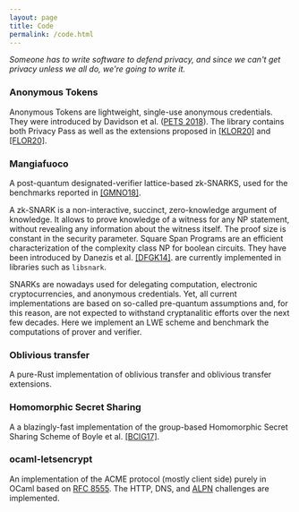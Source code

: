 ```yaml
---
layout: page
title: Code
permalink: /code.html
---
```

<p>
<cite>
Someone has to write software to defend privacy, and since we can't get privacy unless we all do,
we're going to write it.
</cite>
</p>


### Anonymous Tokens

Anonymous Tokens are lightweight, single-use anonymous credentials.
They were introduced by Davidson et al. ([PETS 2018](https://www.petsymposium.org/2018/files/papers/issue3/popets-2018-0026.pdf)).
The library contains both Privacy Pass as well as the extensions proposed in
[[KLOR20]](https://eprint.iacr.org/2020/072) and
[[FLOR20]](https://eprint.iacr.org/2022/004).

### Mangiafuoco

 A post-quantum designated-verifier lattice-based zk-SNARKS, used for the benchmarks reported in [[GMNO18]](https://eprint.iacr.org/2018/275).

 A zk-SNARK is a non-interactive, succinct, zero-knowledge argument of knowledge.
It allows to prove knowledge of a witness for any $\mathsf{NP}$ statement, without
revealing any information about the witness itself. The proof size is
constant in the security parameter.
Square Span Programs are an efficient characterization of the complexity class
$\mathsf{NP}$ for boolean circuits. They have been introduced by Danezis et al.
[[DFGK14]](https://pdfs.semanticscholar.org/b0f0/a5bd5fa074d1720fb23c47d67b539e4c4591.pdf).
are currently implemented in libraries such as `libsnark`.

SNARKs are nowadays used for delegating computation, electronic
cryptocurrencies, and anonymous credentials.
Yet, all current implementations are based on so-called pre-quantum assumptions
and, for this reason, are not expected to withstand cryptanalitic efforts over
the next few decades.
Here we implement an LWE scheme and benchmark the computations of prover and
verifier.

### Oblivious transfer

A pure-Rust implementation of oblivious transfer and oblivious transfer extensions.

### Homomorphic Secret Sharing

A a blazingly-fast implementation of the group-based Homomorphic Secret Sharing Scheme of Boyle et al. [[BCIG17]](https://eprint.iacr.org/2018/419).

### ocaml-letsencrypt

An implementation of the ACME protocol (mostly client
side) purely in OCaml based on [RFC 8555](https://tools.ietf.org/html/rfc8555).
The HTTP, DNS, and [ALPN](https://tools.ietf.org/html/draft-ietf-acme-tls-alpn-07)
challenges are implemented.
